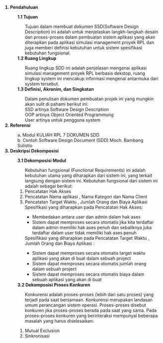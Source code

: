 <ol>
	<b>
	<li>Pendahuluan</li>
	</b>
		<ol>
			 <b>1.1 Tujuan</b><br>
			 <ol>
			 	Tujuan dalam membuat dokumen SSD(Software Design Description) ini adalah untuk menjelaskan langkh-langkah desain dan proses-proses dalam pembuatan sistem aplikasi yang akan diterapkan pada aplikasi simulasi management proyek RPL dan juga memberi definisi kebutuhan untuk sistem spesifikasi kebutuhan fungsional.<br>
			 </ol>
			 <b>1.2 Ruang Lingkup</b><br>
			 <ol>
			 	Ruang lingkup SDD ini adalah penjelasan mengenai aplikasi simulasi management proyek RPL berbasis dekstop, ruang lingkup system ini mencakup informasi mengenai antarmuka dari system tersebut.<br>
			 </ol>
			 <b>1.3 Definisi, Akronim, dan Singkatan</b><br>
			 <ol>
			 	 Dalam penulisan dokumen pembuatan projek ini yang mungkin akan sulit di pahami berikut ini:<br>
			 	 SSD artinya Software Design Description<br>
			 	 OOP artinya Object Oriented Programmung<br>
			 	 User artinya untuk pengguna system<br>
			 </ol>
		</ol>
	<b>
	<li>Referensi</li>
	</b>
	<ol>
		a. Modul KULIAH RPL 7 DOKUMEN SDD <br>
		b. Contoh Software Design Document (SDD) Moch. Bambang Sulistio<br>
	</ol>
	 <b>
	<li>Deskripsi Dekomposisi</li>
	</b>
	<ol>
		<b>3.1 Dekomposisi Modul</b><br>
		<ol>
			Kebutuhan fungsional (Functional Requirements) ini adalah kebutuhan utama yang diharapkan dari sistem ini, yang terkait langsung dengan sistem ini. Kebutuhan fungsional dari sistem ini adalah sebagai berikut: <br>
			<li>Pencatatan Hak Akses</li>
			<li>Pencatatan Nama aplikasi , Nama Kategori dan Nama Client </li>
			<li>Pencatatan Target Waktu , Jumlah Orang dan Biaya Aplikasi</li>
			Spesifikasi yang diharapkan pada Pencatatan Hak Akses:<br>
		<ul>
			<li>Membedakan antara user dan admin dalam hak ases</li>
			<li>Sistem dapat memproses secara otomatis jika kita terdaftar dalam admin memiliki hak ases penuh dan sebaliknya juka terdaftar dalam user tidak memiliki hak ases penuh</li>
		</ul>
			Spesifikasi yang diharapkan pada Pencatatan Target Waktu , Jumlah Orang dan Biaya Aplikasi :<br>
		<ul>
			<li>Sistem dapat memproses secara otomatis target waktu aplikasi yang akan di buat dalam sebuah project</li>
			<li>Sistem dapat memproses secara otomatis jumlah orang dalam sebuah project</li>
			<li>Sistem dapat memproses secara otomatis biaya dalam sebuah aplikasi yang akan di buat</li>
		</ul>
		</ol>
	<b>3.2 Dekomposisi Proses Konkuren</b><br> 
	<ol> Konkurensi adalah proses-proses (lebih dari satu proses) yang terjadi pada saat bersamaan. Konkurensi merupakan landasan umum perancangan sistem operasi. 
	Proses-proses disebut konkuren jika proses-proses berada pada saat yang sama. Pada proses-proses konkuren yang berinteraksi mempunyai beberapa masalah yang harus diselesaikan:<br></ol>
	  <ol> 
		<li>Mutual Exclusion</li> 
		<li>Sinkronisasi</li> 